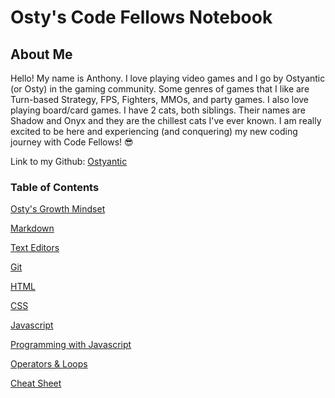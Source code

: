 # **Osty's Code Fellows Notebook**

## About Me

Hello! My name is Anthony. I love playing video games and I go by Ostyantic (or Osty) in the gaming community. Some genres of games that I like are Turn-based Strategy, FPS, Fighters, MMOs, and party games. I also love playing board/card games. I have 2 cats, both siblings. Their names are Shadow and Onyx and they are the chillest cats I've ever known.  I am really excited to be here and experiencing (and conquering) my new coding journey with Code Fellows! :sunglasses:

Link to my Github: [Ostyantic](https://github.com/Ostyantic)

### Table of Contents

[Osty's Growth Mindset](GrowthMindset.md)

[Markdown](Class01.md)

[Text Editors](Class02.md)

[Git](Class03.md)

[HTML](Class04.md)

[CSS](Class05.md)

[Javascript](Class06.md)

[Programming with Javascript](Class07.md)

[Operators & Loops](Class08.md)

[Cheat Sheet](TerminalCheatSheet.md)
